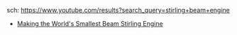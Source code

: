 sch: https://www.youtube.com/results?search_query=stirling+beam+engine

- [Making the World's Smallest Beam Stirling Engine](https://youtu.be/YCjwlSX-tsY)

